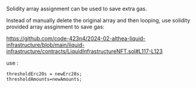 Solidity array assignment can be used to save extra gas.

Instead of manually delete the original array and then looping, use solidity provided array assginment to save gas:

https://github.com/code-423n4/2024-02-althea-liquid-infrastructure/blob/main/liquid-infrastructure/contracts/LiquidInfrastructureNFT.sol#L117-L123

use :

```solidity 
thresholdErc20s = newErc20s;
thresholdAmounts=newAmounts;
```